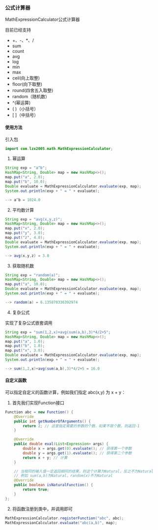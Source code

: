 ### 公式计算器

MathExpressionCalculator公式计算器

目前已经支持

- +、-、*、/
- sum
- count
- avg
- log
- min
- max
- ceil(向上取整)
- floor(向下取整)
- round(四舍五入取整)
- random（随机数）
- ^(幂运算)
- ( )（小括号）
- [ ]（中括号）

#### 使用方法

引入包
```java
import com.lzx2005.math.MathExpressionCalculator;
```

1. 幂运算

```java
String exp = "a^b";
HashMap<String, Double> map = new HashMap<>();
map.put("a", 2.0);
map.put("b", 10.0);
Double evaluate = MathExpressionCalculator.evaluate(exp, map);
System.out.println(exp + " = " + evaluate);

--> a^b = 1024.0
```

2. 平均数计算

```java
String exp = "avg(x,y,z)";
HashMap<String, Double> map = new HashMap<>();
map.put("x", 2.0);
map.put("y", 3.0);
map.put("z", 4.0);
Double evaluate = MathExpressionCalculator.evaluate(exp, map);
System.out.println(exp + " = " + evaluate);

--> avg(x,y,z) = 3.0
```

3. 获取随机数

```java
String exp = "random(a)";
HashMap<String, Double> map = new HashMap<>();
map.put("a", 10.0);
Double evaluate = MathExpressionCalculator.evaluate(exp, map);
System.out.println(exp + " = " + evaluate);

--> random(a) = 6.135870336392974
```

4. 复杂公式

实现了复杂公式嵌套调用

```java
String exp = "sum(1,2,x)+avg(sum(a,b),3)*4/2+5";
HashMap<String, Double> map = new HashMap<>();
map.put("a", 1.0);
map.put("b", 1.0);
map.put("x", 3.0);
Double evaluate = MathExpressionCalculator.evaluate(exp, map);
System.out.println(exp + " = " + evaluate);

--> sum(1,2,x)+avg(sum(a,b),3)*4/2+5 = 16.0
```



#### 自定义函数

可以指定自定义的函数计算，例如我们指定 abc(x,y) 为 x + y：

1. 首先我们实现Function接口

```java
Function abc = new Function() {
    @Override
    public int getNumberOfArguments() {
        return 2; // 这里指定需要的参数的个数，如果不限个数，则返回-1
    }

    @Override
    public double eval(List<Expression> args) {
        double x = args.get(0).evaluate(); // 获得第一个参数
        double y = args.get(1).evaluate(); // 获得第二个参数
        return x + y; // 计算
    }

    // 当相同的输入值一定返回相同的结果，则这个计算为Natural，反之不为Natural
    // 例如 sum(a,b)为Natural，random(x)不为Natural
    @Override
    public boolean isNaturalFunction() {
        return true;
    }
};
```

2. 将函数注册到类中，并调用即可

```java
MathExpressionCalculator.registerFunction("abc", abc);
MathExpressionCalculator.evaluate("abc(a,b)", map);
```

